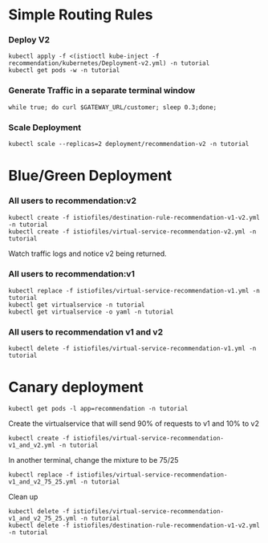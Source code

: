 # Simple Routing Rules

### Deploy V2

```
kubectl apply -f <(istioctl kube-inject -f recommendation/kubernetes/Deployment-v2.yml) -n tutorial
kubectl get pods -w -n tutorial
```

### Generate Traffic in a separate terminal window

```
while true; do curl $GATEWAY_URL/customer; sleep 0.3;done;
```

### Scale Deployment

```
kubectl scale --replicas=2 deployment/recommendation-v2 -n tutorial
```

# Blue/Green Deployment

### All users to recommendation:v2

```
kubectl create -f istiofiles/destination-rule-recommendation-v1-v2.yml -n tutorial
kubectl create -f istiofiles/virtual-service-recommendation-v2.yml -n tutorial
```

Watch traffic logs and notice v2 being returned.


### All users to recommendation:v1

```
kubectl replace -f istiofiles/virtual-service-recommendation-v1.yml -n tutorial
kubectl get virtualservice -n tutorial
kubectl get virtualservice -o yaml -n tutorial
```
### All users to recommendation v1 and v2

```
kubectl delete -f istiofiles/virtual-service-recommendation-v1.yml -n tutorial
```

# Canary deployment

```
kubectl get pods -l app=recommendation -n tutorial
```

Create the virtualservice that will send 90% of requests to v1 and 10% to v2
```
kubectl create -f istiofiles/virtual-service-recommendation-v1_and_v2.yml -n tutorial
```

In another terminal, change the mixture to be 75/25
```
kubectl replace -f istiofiles/virtual-service-recommendation-v1_and_v2_75_25.yml -n tutorial
```

Clean up
```
kubectl delete -f istiofiles/virtual-service-recommendation-v1_and_v2_75_25.yml -n tutorial
kubectl delete -f istiofiles/destination-rule-recommendation-v1-v2.yml -n tutorial
```
